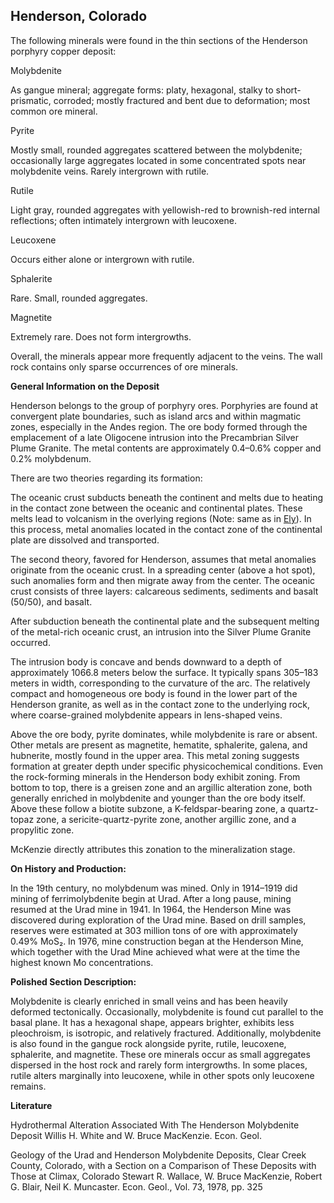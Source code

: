 ## Henderson, Colorado

The following minerals were found in the thin sections of the Henderson porphyry copper deposit:

Molybdenite

As gangue mineral; aggregate forms: platy, hexagonal, stalky to short-prismatic, corroded; mostly fractured and bent due to deformation; most common ore mineral.

Pyrite

Mostly small, rounded aggregates scattered between the molybdenite; occasionally large aggregates located in some concentrated spots near molybdenite veins. Rarely intergrown with rutile.

Rutile

Light gray, rounded aggregates with yellowish-red to brownish-red internal reflections; often intimately intergrown with leucoxene.

Leucoxene

Occurs either alone or intergrown with rutile.

Sphalerite

Rare. Small, rounded aggregates.

Magnetite

Extremely rare. Does not form intergrowths.

Overall, the minerals appear more frequently adjacent to the veins. The wall rock contains only sparse occurrences of ore minerals.

**General Information on the Deposit**

Henderson belongs to the group of porphyry ores. Porphyries are found at convergent plate boundaries, such as island arcs and within magmatic zones, especially in the Andes region. 
The ore body formed through the emplacement of a late Oligocene intrusion into the Precambrian Silver Plume Granite. The metal contents are approximately 0.4–0.6% copper and 0.2% molybdenum.

There are two theories regarding its formation:

The oceanic crust subducts beneath the continent and melts due to heating in the contact zone between the oceanic and continental plates. These melts lead to volcanism in the overlying regions (Note: same as in [Ely](https://github.com/DinaKlim/OD_RL_notes/tree/main/RL_notes/13_Ely)). In this process, metal anomalies located in the contact zone of the continental plate are dissolved and transported.

The second theory, favored for Henderson, assumes that metal anomalies originate from the oceanic crust. In a spreading center (above a hot spot), such anomalies form and then migrate away from the center. The oceanic crust consists of three layers: calcareous sediments, sediments and basalt (50/50), and basalt. 

After subduction beneath the continental plate and the subsequent melting of the metal-rich oceanic crust, an intrusion into the Silver Plume Granite occurred.

The intrusion body is concave and bends downward to a depth of approximately 1066.8 meters below the surface. It typically spans 305–183 meters in width, corresponding to the curvature of the arc. The relatively compact and homogeneous ore body is found in the lower part of the Henderson granite, as well as in the contact zone to the underlying rock, where coarse-grained molybdenite appears in lens-shaped veins.

Above the ore body, pyrite dominates, while molybdenite is rare or absent. Other metals are present as magnetite, hematite, sphalerite, galena, and hubnerite, mostly found in the upper area. This metal zoning suggests formation at greater depth under specific physicochemical conditions.
Even the rock-forming minerals in the Henderson body exhibit zoning.
From bottom to top, there is a greisen zone and an argillic alteration zone, both generally enriched in molybdenite and younger than the ore body itself. Above these follow a biotite subzone, a K-feldspar-bearing zone, a quartz-topaz zone, a sericite-quartz-pyrite zone, another argillic zone, and a propylitic zone.

McKenzie directly attributes this zonation to the mineralization stage.

**On History and Production:**

In the 19th century, no molybdenum was mined.
Only in 1914–1919 did mining of ferrimolybdenite begin at Urad. After a long pause, mining resumed at the Urad mine in 1941.
In 1964, the Henderson Mine was discovered during exploration of the Urad mine.
Based on drill samples, reserves were estimated at 303 million tons of ore with approximately 0.49% MoS₂.
In 1976, mine construction began at the Henderson Mine, which together with the Urad Mine achieved what were at the time the highest known Mo concentrations.

**Polished Section Description:**

Molybdenite is clearly enriched in small veins and has been heavily deformed tectonically.
Occasionally, molybdenite is found cut parallel to the basal plane.
It has a hexagonal shape, appears brighter, exhibits less pleochroism, is isotropic, and relatively fractured.
Additionally, molybdenite is also found in the gangue rock alongside pyrite, rutile, leucoxene, sphalerite, and magnetite.
These ore minerals occur as small aggregates dispersed in the host rock and rarely form intergrowths.
In some places, rutile alters marginally into leucoxene, while in other spots only leucoxene remains.

**Literature**

Hydrothermal Alteration Associated With The Henderson Molybdenite Deposit
Willis H. White and W. Bruce MacKenzie. Econ. Geol.

Geology of the Urad and Henderson Molybdenite Deposits, Clear Creek County, Colorado, with a Section on a Comparison of These Deposits with Those at Climax, Colorado
Stewart R. Wallace, W. Bruce MacKenzie, Robert G. Blair, Neil K. Muncaster. Econ. Geol., Vol. 73, 1978, pp. 325

